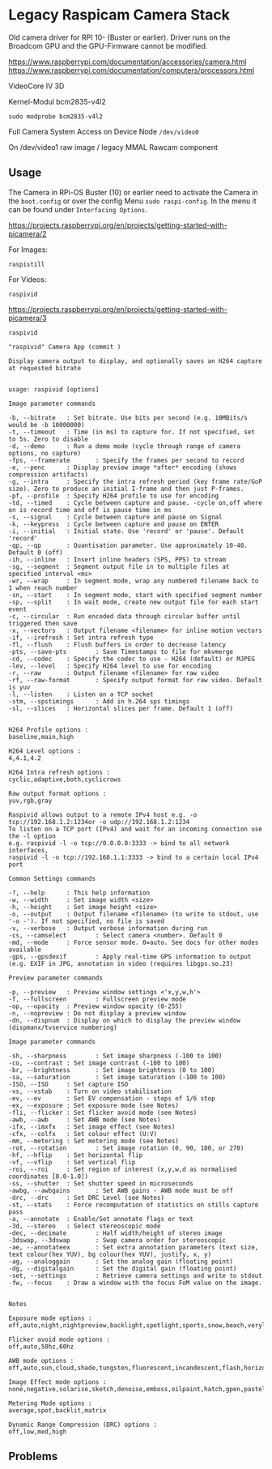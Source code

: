 # Legacy Raspicam Camera Stack

Old camera driver for RPI 10- (Buster or earlier). Driver runs on the Broadcom GPU and the 
GPU-Firmware cannot be modified.

https://www.raspberrypi.com/documentation/accessories/camera.html
https://www.raspberrypi.com/documentation/computers/processors.html

VideoCore IV 3D

Kernel-Modul bcm2835-v4l2

    sudo modprobe bcm2835-v4l2

Full Camera System Access on Device Node ``/dev/video0``

On /dev/video1 raw image / legacy MMAL Rawcam component

## Usage

The Camera in RPi-OS Buster (10) or earlier need to activate the Camera in the ``boot.config`` or over the config Menu ``sudo raspi-config``. In the menu it can be found under ``Interfacing Options``.

https://projects.raspberrypi.org/en/projects/getting-started-with-picamera/2


For Images:

    raspistill

For Videos:

    raspivid

https://projects.raspberrypi.org/en/projects/getting-started-with-picamera/3


    raspivid

    "raspivid" Camera App (commit )

    Display camera output to display, and optionally saves an H264 capture at requested bitrate


    usage: raspivid [options]

    Image parameter commands

    -b, --bitrate   : Set bitrate. Use bits per second (e.g. 10MBits/s would be -b 10000000)
    -t, --timeout   : Time (in ms) to capture for. If not specified, set to 5s. Zero to disable
    -d, --demo      : Run a demo mode (cycle through range of camera options, no capture)
    -fps, --framerate       : Specify the frames per second to record
    -e, --penc      : Display preview image *after* encoding (shows compression artifacts)
    -g, --intra     : Specify the intra refresh period (key frame rate/GoP size). Zero to produce an initial I-frame and then just P-frames.
    -pf, --profile  : Specify H264 profile to use for encoding
    -td, --timed    : Cycle between capture and pause. -cycle on,off where on is record time and off is pause time in ms
    -s, --signal    : Cycle between capture and pause on Signal
    -k, --keypress  : Cycle between capture and pause on ENTER
    -i, --initial   : Initial state. Use 'record' or 'pause'. Default 'record'
    -qp, --qp       : Quantisation parameter. Use approximately 10-40. Default 0 (off)
    -ih, --inline   : Insert inline headers (SPS, PPS) to stream
    -sg, --segment  : Segment output file in to multiple files at specified interval <ms>
    -wr, --wrap     : In segment mode, wrap any numbered filename back to 1 when reach number
    -sn, --start    : In segment mode, start with specified segment number
    -sp, --split    : In wait mode, create new output file for each start event
    -c, --circular  : Run encoded data through circular buffer until triggered then save
    -x, --vectors   : Output filename <filename> for inline motion vectors
    -if, --irefresh : Set intra refresh type
    -fl, --flush    : Flush buffers in order to decrease latency
    -pts, --save-pts        : Save Timestamps to file for mkvmerge
    -cd, --codec    : Specify the codec to use - H264 (default) or MJPEG
    -lev, --level   : Specify H264 level to use for encoding
    -r, --raw       : Output filename <filename> for raw video
    -rf, --raw-format       : Specify output format for raw video. Default is yuv
    -l, --listen    : Listen on a TCP socket
    -stm, --spstimings      : Add in h.264 sps timings
    -sl, --slices   : Horizontal slices per frame. Default 1 (off)


    H264 Profile options :
    baseline,main,high

    H264 Level options :
    4,4.1,4.2

    H264 Intra refresh options :
    cyclic,adaptive,both,cyclicrows

    Raw output format options :
    yuv,rgb,gray

    Raspivid allows output to a remote IPv4 host e.g. -o tcp://192.168.1.2:1234or -o udp://192.168.1.2:1234
    To listen on a TCP port (IPv4) and wait for an incoming connection use the -l option
    e.g. raspivid -l -o tcp://0.0.0.0:3333 -> bind to all network interfaces,
    raspivid -l -o tcp://192.168.1.1:3333 -> bind to a certain local IPv4 port

    Common Settings commands

    -?, --help      : This help information
    -w, --width     : Set image width <size>
    -h, --height    : Set image height <size>
    -o, --output    : Output filename <filename> (to write to stdout, use '-o -'). If not specified, no file is saved
    -v, --verbose   : Output verbose information during run
    -cs, --camselect        : Select camera <number>. Default 0
    -md, --mode     : Force sensor mode. 0=auto. See docs for other modes available
    -gps, --gpsdexif        : Apply real-time GPS information to output (e.g. EXIF in JPG, annotation in video (requires libgps.so.23)

    Preview parameter commands

    -p, --preview   : Preview window settings <'x,y,w,h'>
    -f, --fullscreen        : Fullscreen preview mode
    -op, --opacity  : Preview window opacity (0-255)
    -n, --nopreview : Do not display a preview window
    -dn, --dispnum  : Display on which to display the preview window (dispmanx/tvservice numbering)

    Image parameter commands

    -sh, --sharpness        : Set image sharpness (-100 to 100)
    -co, --contrast : Set image contrast (-100 to 100)
    -br, --brightness       : Set image brightness (0 to 100)
    -sa, --saturation       : Set image saturation (-100 to 100)
    -ISO, --ISO     : Set capture ISO
    -vs, --vstab    : Turn on video stabilisation
    -ev, --ev       : Set EV compensation - steps of 1/6 stop
    -ex, --exposure : Set exposure mode (see Notes)
    -fli, --flicker : Set flicker avoid mode (see Notes)
    -awb, --awb     : Set AWB mode (see Notes)
    -ifx, --imxfx   : Set image effect (see Notes)
    -cfx, --colfx   : Set colour effect (U:V)
    -mm, --metering : Set metering mode (see Notes)
    -rot, --rotation        : Set image rotation (0, 90, 180, or 270)
    -hf, --hflip    : Set horizontal flip
    -vf, --vflip    : Set vertical flip
    -roi, --roi     : Set region of interest (x,y,w,d as normalised coordinates [0.0-1.0])
    -ss, --shutter  : Set shutter speed in microseconds
    -awbg, --awbgains       : Set AWB gains - AWB mode must be off
    -drc, --drc     : Set DRC Level (see Notes)
    -st, --stats    : Force recomputation of statistics on stills capture pass
    -a, --annotate  : Enable/Set annotate flags or text
    -3d, --stereo   : Select stereoscopic mode
    -dec, --decimate        : Half width/height of stereo image
    -3dswap, --3dswap       : Swap camera order for stereoscopic
    -ae, --annotateex       : Set extra annotation parameters (text size, text colour(hex YUV), bg colour(hex YUV), justify, x, y)
    -ag, --analoggain       : Set the analog gain (floating point)
    -dg, --digitalgain      : Set the digital gain (floating point)
    -set, --settings        : Retrieve camera settings and write to stdout
    -fw, --focus    : Draw a window with the focus FoM value on the image.


    Notes

    Exposure mode options :
    off,auto,night,nightpreview,backlight,spotlight,sports,snow,beach,verylong,fixedfps,antishake,fireworks

    Flicker avoid mode options :
    off,auto,50hz,60hz

    AWB mode options :
    off,auto,sun,cloud,shade,tungsten,fluorescent,incandescent,flash,horizon,greyworld

    Image Effect mode options :
    none,negative,solarise,sketch,denoise,emboss,oilpaint,hatch,gpen,pastel,watercolour,film,blur,saturation,colourswap,washedout,posterise,colourpoint,colourbalance,cartoon

    Metering Mode options :
    average,spot,backlit,matrix

    Dynamic Range Compression (DRC) options :
    off,low,med,high


## Problems

